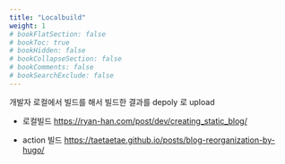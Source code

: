 ```yaml
---
title: "Localbuild"
weight: 1
# bookFlatSection: false
# bookToc: true
# bookHidden: false
# bookCollapseSection: false
# bookComments: false
# bookSearchExclude: false
---
```


개발자 로컬에서 빌드를 해서 빌드한 결과를 depoly 로 upload  

- 로컬빌드
https://ryan-han.com/post/dev/creating_static_blog/

- action 빌드
https://taetaetae.github.io/posts/blog-reorganization-by-hugo/ 